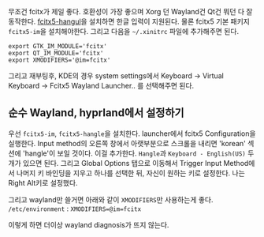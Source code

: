 무조건 fcitx가 제일 좋다. 호환성이 가장 좋으며 Xorg 던 Wayland건 Qt건 뭐던 다 잘 동작한다. 
[fcitx5-hangul](https://archlinux.org/packages/?name=fcitx5-hangul)을 설치하면 한글 입력이 지원된다. 물론 fcitx5 기본 패키지 `fcitx5-im`을 설치해야한다.
그리고 다음을 `~/.xinitrc` 파일에 추가해주면 된다.
```
export GTK_IM_MODULE='fcitx'
export QT_IM_MODULE='fcitx'
export XMODIFIERS='@im=fcitx'
```
그리고 재부팅후, KDE의 경우 system settings에서 Keyboard -> Virtual Keyboard -> Fcitx5 Wayland Launcher.. 를 선택해주면 된다.

## 순수 Wayland, hyprland에서 설정하기
우선 `fcitx5-im`, `fcitx5-hangle`을 설치한다. launcher에서 fcitx5 Configuration을 실행한다.
Input method의 오른쪽 창에서 아랫부분으로 스크롤을 내리면 'korean' 섹션에 'hangle'이 보일 것이다. 이걸 추가한다. `Hangle`과 `Keyboard - English(US)` 두 개가 있으면 된다. 그리고 Global Options 탭으로 이동해서 Trigger Input Method에서 나머지 키 바인딩을 지우고 하나를 선택한 뒤, 자신이 원하는 키로 설정한다. 나는 Right Alt키로 설정했다. 

그리고 wayland만 쓸거면 아래와 같이 `XMODIFIERS`만 사용하는게 좋다.
`/etc/environment` :
`XMODIFIERS=@im=fcitx`

이렇게 하면 더이상 wayland diagnosis가 뜨지 않는다.